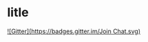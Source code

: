 # litle
[![Gitter](https://badges.gitter.im/Join Chat.svg)](https://gitter.im/the-control-group/litle?utm_source=badge&utm_medium=badge&utm_campaign=pr-badge&utm_content=badge)